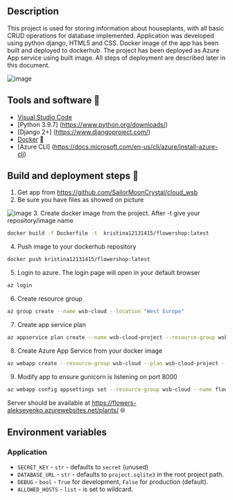 ## Description

This project is used for storing information about houseplants, with all basic CRUD operations for database implemented. 
Application was developed using python django, HTML5 and CSS. Docker image of the app has been built and deployed to dockerhub. The project has been deployed as Azure App service using built image. All steps of deployment are described later in this document.

![image](https://hips.hearstapps.com/hmg-prod.s3.amazonaws.com/images/various-beautiful-green-plants-in-pots-on-white-royalty-free-image-931824676-1565950537.jpg?crop=0.825xw:0.620xh;0.0785xw,0.132xh&resize=1200:*)

## Tools and software :hammer:
- [Visual Studio Code](https://code.visualstudio.com/)
- [Python 3.9.7] (https://www.python.org/downloads/)
- [Django 2+] (https://www.djangoproject.com/)
- [Docker](https://www.docker.com/) 🐋
- [Azure CLI] (https://docs.microsoft.com/en-us/cli/azure/install-azure-cli)


## Build and deployment steps :rocket:
1. Get app from https://github.com/SailorMoonCrystal/cloud_wsb
2. Be sure you have files as showed on picture

![image](https://i.ibb.co/fH249Wx/project-structure.png)
3. Create docker image from the project. After -t give your repository/image name
```bash
docker build -f Dockerfile -t  kristina12131415/flowershop:latest 
```
4. Push image to your dockerhub repository
```bash
docker push kristina12131415/flowershop:latest
```
5. Login to azure. The login page will open in your default browser
```bash
az login
```
6. Create resource group
```bash
az group create --name wsb-cloud --location "West Europe"
```
7. Create app service plan
```bash
az appservice plan create --name wsb-cloud-project --resource-group wsb-cloud --sku S1 --is-linux
```
8. Create Azure App Service from your docker image
```bash
az webapp create --resource-group wsb-cloud --plan wsb-cloud-project --name flowers-alekseyenko --deployment-container-image-name kristina12131415/flowershop:latest
```
9. Modify app to ensure gunicorn is listening on port 8000
```bash
az webapp config appsettings set --resource-group wsb-cloud --name flowers-alekseyenko --settings WEBSITES_PORT=8000
```

Server should be available at https://flowers-alekseyenko.azurewebsites.net/plants/ :globe_with_meridians:

## Environment variables
### Application
- `SECRET_KEY` - `str` - defaults to `secret` (unused)
- `DATABASE_URL` - `str` - defaults to `project.sqlite3` in the root project path.
- `DEBUG` - `bool` - `True` for development, `False` for production (default).
- `ALLOWED_HOSTS` - `list` - is set to wildcard.